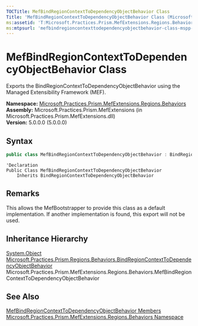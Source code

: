 ```yaml
---
TOCTitle: MefBindRegionContextToDependencyObjectBehavior Class
Title: 'MefBindRegionContextToDependencyObjectBehavior Class (Microsoft.Practices.Prism.MefExtensions.Regions.Behaviors)'
ms:assetid: 'T:Microsoft.Practices.Prism.MefExtensions.Regions.Behaviors.MefBindRegionContextToDependencyObjectBehavior'
ms:mtpsurl: 'mefbindregioncontexttodependencyobjectbehavior-class-mspp-mefextensions-regions-behaviors.md'
---
```


# MefBindRegionContextToDependencyObjectBehavior Class

Exports the BindRegionContextToDependencyObjectBehavior using the Managed Extensibility Framework (MEF).

**Namespace:** [Microsoft.Practices.Prism.MefExtensions.Regions.Behaviors](/patterns-practices/reference/mspp-mefextensions-regions-behaviors-namespace)  
**Assembly:** Microsoft.Practices.Prism.MefExtensions (in Microsoft.Practices.Prism.MefExtensions.dll)  
**Version:** 5.0.0.0 (5.0.0.0)

## Syntax

```C#
public class MefBindRegionContextToDependencyObjectBehavior : BindRegionContextToDependencyObjectBehavior
```

```VB
'Declaration
Public Class MefBindRegionContextToDependencyObjectBehavior
	Inherits BindRegionContextToDependencyObjectBehavior
```

## Remarks

 This allows the MefBootstrapper to provide this class as a default implementation. If another implementation is found, this export will not be used.

## Inheritance Hierarchy

[System.Object](http://msdn.microsoft.com/en-us/library/e5kfa45b)  
[Microsoft.Practices.Prism.Regions.Behaviors.BindRegionContextToDependencyObjectBehavior](/patterns-practices/reference/bindregioncontexttodependencyobjectbehavior-class-mspp-regions-behaviors)  
Microsoft.Practices.Prism.MefExtensions.Regions.Behaviors.MefBindRegionContextToDependencyObjectBehavior

## See Also

[MefBindRegionContextToDependencyObjectBehavior Members](/patterns-practices/reference/mefbindregioncontexttodependencyobjectbehavior-members-mspp-mefextensions-regions-behaviors)  
[Microsoft.Practices.Prism.MefExtensions.Regions.Behaviors Namespace](/patterns-practices/reference/mspp-mefextensions-regions-behaviors-namespace)  